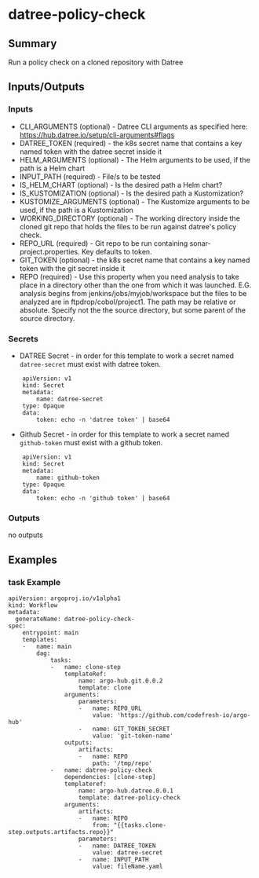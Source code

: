 # datree-policy-check

## Summary
Run a policy check on a cloned repository with Datree

## Inputs/Outputs

### Inputs
* CLI_ARGUMENTS (optional) - Datree CLI arguments as specified here: https://hub.datree.io/setup/cli-arguments#flags
* DATREE_TOKEN (required) - the k8s secret name that contains a key named token with the datree secret inside it
* HELM_ARGUMENTS (optional) - The Helm arguments to be used, if the path is a Helm chart
* INPUT_PATH (required) - File/s to be tested
* IS_HELM_CHART (optional) - Is the desired path a Helm chart?
* IS_KUSTOMIZATION (optional) - Is the desired path a Kustomization?
* KUSTOMIZE_ARGUMENTS (optional) - The Kustomize arguments to be used, if the path is a Kustomization
* WORKING_DIRECTORY (optional) - The working directory inside the cloned git repo that holds the files to be run against datree's policy check.
* REPO_URL (required) - Git repo to be run containing sonar-project.properties. Key defaults to token.
* GIT_TOKEN (optional) - the k8s secret name that contains a key named token with the git secret inside it
* REPO (required) - Use this property when you need analysis to take place in a directory other than the one from which it was launched. E.G. analysis begins from jenkins/jobs/myjob/workspace but the files to be analyzed are in ftpdrop/cobol/project1. The path may be relative or absolute. Specify not the the source directory, but some parent of the source directory.

### Secrets
* DATREE Secret - in order for this template to work a secret named `datree-secret` must exist with datree token.
```
    apiVersion: v1
    kind: Secret
    metadata:
        name: datree-secret
    type: Opaque
    data:
        token: echo -n 'datree token' | base64
```

* Github Secret - in order for this template to work a secret named `github-token` must exist with a github token.
```
    apiVersion: v1
    kind: Secret
    metadata:
        name: github-token
    type: Opaque
    data:
        token: echo -n 'github token' | base64
```

### Outputs
no outputs

## Examples

### task Example
```
apiVersion: argoproj.io/v1alpha1
kind: Workflow
metadata:
  generateName: datree-policy-check-
spec:
    entrypoint: main
    templates:
    -   name: main
        dag:
            tasks:
            -   name: clone-step
                templateRef:
                    name: argo-hub.git.0.0.2
                    template: clone
                arguments:
                    parameters:
                    -   name: REPO_URL
                        value: 'https://github.com/codefresh-io/argo-hub'
                    -   name: GIT_TOKEN_SECRET
                        value: 'git-token-name'
                outputs:
                    artifacts:
                    -   name: REPO
                        path: '/tmp/repo'
            -   name: datree-policy-check
                dependencies: [clone-step]
                templateref:
                    name: argo-hub.datree.0.0.1
                    template: datree-policy-check
                arguments:
                    artifacts:
                    -   name: REPO
                        from: "{{tasks.clone-step.outputs.artifacts.repo}}"
                    parameters:
                    -   name: DATREE_TOKEN
                        value: datree-secret
                    -   name: INPUT_PATH
                        value: fileName.yaml
```
